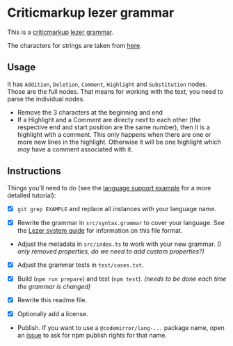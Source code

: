 # Criticmarkup lezer grammar

This is a [criticmarkup](https://github.com/CriticMarkup/CriticMarkup-toolkit) [lezer grammar](https://lezer.codemirror.net/).

The characters for strings are taken from [here](https://github.com/lezer-parser/json/blob/fb6ce500ca64c3345eee09f8bd4566cf65ad0af0/src/json.grammar#L24-L26).

## Usage

It has `Addition`, `Deletion`, `Comment`, `Highlight` and `Substitution` nodes. Those are the full nodes. That means for working with the text, you need to parse the individual nodes.

- Remove the 3 characters at the beginning and end
- If a Highlight and a Comment are directy next to each other (the respective end and start position are the same number), then it is a highlight with a comment. This only happens when there are one or more new lines in the highlight. Otherwise it will be one highlight which *may* have a comment associated with it.

## Instructions

Things you'll need to do (see the [language support example](https://codemirror.net/6/examples/lang-package/) for a more detailed tutorial):

 * [x] `git grep EXAMPLE` and replace all instances with your language name.

 * [x] Rewrite the grammar in `src/syntax.grammar` to cover your language. See the [Lezer system guide](https://lezer.codemirror.net/docs/guide/#writing-a-grammar) for information on this file format.

 * Adjust the metadata in `src/index.ts` to work with your new grammar. *(I only removed properties, do we need to add custom properties?)*

 * [x] Adjust the grammar tests in `test/cases.txt`.

 * [x] Build (`npm run prepare`) and test (`npm test`). *(needs to be done each time the grammar is changed)*

 * [x] Rewrite this readme file.

 * [x] Optionally add a license.

 * Publish. If you want to use a `@codemirror/lang-...` package name, open an [issue](https://github.com/codemirror/codemirror.next/issues) to ask for npm publish rights for that name.
